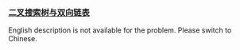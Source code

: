 ### [二叉搜索树与双向链表 ](https://leetcode.com/problems/er-cha-sou-suo-shu-yu-shuang-xiang-lian-biao-lcof)

English description is not available for the problem. Please switch to Chinese.